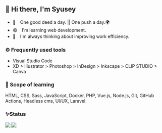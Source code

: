 ## 🐾 Hi there, I'm Syusey

- 🌹　One good deed a day. || One push a day.🌍
- 😄　I'm learning web development.
- 🤔　I'm always thinking about improving work efficiency.

### ⚙ Frequently used tools

- Visual Studio Code  
- XD > Illustrator > Photoshop > InDesign > Inkscape > CLIP STUDIO > Canva

### 🌱 Scope of learning

HTML, CSS, Sass, JavaScript, Docker, PHP, Vue.js, Node.js, Git, GitHub Actions, Headless cms, UI/UX, Laravel.

### ✨Status

<a href="https://github.com/chum9625">
  <img align="left" src="https://github-readme-stats.vercel.app/api?username=chum9625&hide=stars,contribs&count_private=true&show_icons=true&theme=gotham" />
</a>
<a href="https://github.com/chum9625">
  <img align="left" src="https://github-readme-stats.vercel.app/api/top-langs/?username=chum9625&langs_count=8&layout=compact&theme=react" />
</a>


<!--
**chum9625/chum9625** is a ✨ _special_ ✨ repository because its `README.md` (this file) appears on your GitHub profile.

Here are some ideas to get you started:

- 👯 I’m looking to collaborate on ...
- 💬 Ask me about ...
- 📫 How to reach me: ...
-->
